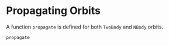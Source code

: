 # Propagating Orbits

A function `propagate` is defined for both `TwoBody` and `NBody` orbits.

```@docs
propagate
```